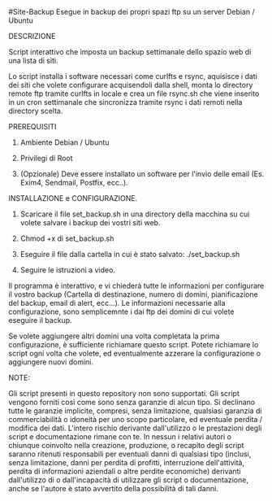 #Site-Backup
Esegue in backup dei propri spazi ftp su un server Debian / Ubuntu

DESCRIZIONE

Script interattivo che imposta un backup settimanale dello spazio web di una lista di siti.

Lo script installa i software necessari come curlfts e rsync, aquisisce i dati dei siti che volete configurare acquisendoli dalla shell, monta lo directory remote ftp tramite curlfts in locale e crea un file rsync.sh che viene inserito in un cron settimanale che sincronizza tramite rsync i dati remoti nella directory scelta.

PREREQUISITI

1) Ambiente Debian / Ubuntu

2) Privilegi di Root

3) (Opzionale) Deve essere installato un software per l'invio delle email (Es. Exim4, Sendmail, Postfix, ecc..).

INSTALLAZIONE e CONFIGURAZIONE.

1) Scaricare il file set_backup.sh in una directory della macchina su cui volete salvare i backup dei vostri siti web.

2) Chmod +x di set_backup.sh

3) Eseguire il file dalla cartella in cui è stato salvato: ./set_backup.sh

4) Seguire le istruzioni a video.

Il programma è interattivo, e vi chiederà tutte le informazioni per configurare il vostro backup (Cartella di destinazione, numero di domini, pianificazione del backup, email di alert, ecc...). Le informazioni necessarie alla configurazione, sono semplicemnte i dai ftp dei domini di cui volete eseguire il backup.

Se volete aggiungere altri domini una volta completata la prima configurazione, è sufficiente richiamare questo script. Potete richiamare lo script ogni volta che volete, ed eventualmente azzerare la configurazione o aggiungere nuovi domini.

NOTE:

Gli script presenti in questo repository non sono supportati. Gli script vengono forniti così come sono senza garanzie di alcun tipo. Si declinano tutte le garanzie implicite, compresi, senza limitazione, qualsiasi garanzia di commerciabilità o idoneità per uno scopo particolare, ed eventuale perdita / modifica dei dati. L'intero rischio derivante dall'utilizzo o le prestazioni degli script e documentazione rimane con te. In nessun i relativi autori o chiunque coinvolto nella creazione, produzione, o recapito degli script saranno ritenuti responsabili per eventuali danni di qualsiasi tipo (inclusi, senza limitazione, danni per perdita di profitti, interruzione dell'attività, perdita di informazioni aziendali o altre perdite economiche) derivanti dall'utilizzo di o dall'incapacità di utilizzare gli script o documentazione, anche se l'autore è stato avvertito della possibilità di tali danni.
